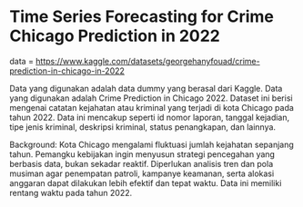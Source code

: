 # Time Series Forecasting for Crime Chicago Prediction in 2022

data = https://www.kaggle.com/datasets/georgehanyfouad/crime-prediction-in-chicago-in-2022

Data yang digunakan adalah data dummy yang berasal dari Kaggle. Data yang digunakan adalah Crime Prediction in Chicago 2022. 
Dataset ini berisi mengenai catatan kejahatan atau kriminal yang terjadi di kota Chicago pada tahun 2022. 
Data ini mencakup seperti id nomor laporan, tanggal kejadian, tipe jenis kriminal, deskripsi kriminal, status penangkapan, dan lainnya.

Background: 
Kota Chicago mengalami fluktuasi jumlah kejahatan sepanjang tahun. Pemangku kebijakan ingin menyusun strategi pencegahan yang berbasis data, bukan sekadar reaktif.
Diperlukan analisis tren dan pola musiman agar penempatan patroli, kampanye keamanan, serta alokasi anggaran dapat dilakukan lebih efektif dan tepat waktu. Data ini memiliki rentang waktu pada tahun 2022.

